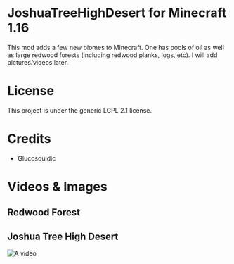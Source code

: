 # JoshuaTreeHighDesert for Minecraft 1.16 #
This mod adds a few new biomes to Minecraft. One has pools of oil as well as large redwood forests (including redwood planks, logs, etc). I will add 
pictures/videos later.

# License #
This project is under the generic LGPL 2.1 license.

# Credits #
* Glucosquidic


# Videos & Images

## Redwood Forest

## Joshua Tree High Desert
![A video]()
